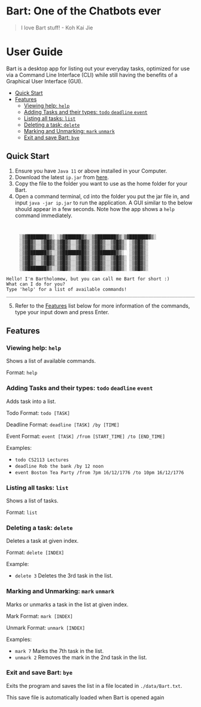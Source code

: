 # Bart: One of the Chatbots ever
> I love Bart stuff! - Koh Kai Jie

# User Guide
Bart is a desktop app for listing out your everyday tasks, optimized for use via a Command Line Interface (CLI) while still having the benefits of a Graphical User Interface (GUI). 

- [Quick Start](https://jackieneoceg.github.io/ip/#quick-start)
- [Features](https://jackieneoceg.github.io/ip/#features)
  - [Viewing help: `help`](https://jackieneoceg.github.io/ip/#viewing-help-help)
  - [Adding Tasks and their types: `todo` `deadline` `event`](https://jackieneoceg.github.io/ip/#adding-tasks-and-their-types-todo-deadline-event)
  - [Listing all tasks: `list`](https://jackieneoceg.github.io/ip/#listing-all-tasks-list)
  - [Deleting a task: `delete`](https://jackieneoceg.github.io/ip/#deleting-a-task-delete)
  - [Marking and Unmarking: `mark` `unmark`](https://jackieneoceg.github.io/ip/#marking-and-unmarking-mark-unmark)
  - [Exit and save Bart: `bye`](https://jackieneoceg.github.io/ip/#exit-and-save-bart-bye)

## Quick Start

1. Ensure you have `Java 11` or above installed in your Computer.
2. Download the latest `ip.jar` from [here](https://github.com/JackieNeoCEG/ip/).
3. Copy the file to the folder you want to use as the home folder for your Bart.
4. Open a command terminal, cd into the folder you put the jar file in, and input `java -jar ip.jar` to run the application.
A GUI similar to the below should appear in a few seconds. Note how the app shows a `help` command immediately.

```


     ░▒▓███████▓▒░ ░▒▓██████▓▒░░▒▓███████▓▒░▒▓███████▓▒░  
     ░▒▓█▓▒░░▒▓█▓▒░▒▓█▓▒░░▒▓█▓▒░▒▓█▓▒░░▒▓█▓▒░ ░▒▓█▓▒░     
     ░▒▓█▓▒░░▒▓█▓▒░▒▓█▓▒░░▒▓█▓▒░▒▓█▓▒░░▒▓█▓▒░ ░▒▓█▓▒░     
     ░▒▓███████▓▒░░▒▓████████▓▒░▒▓███████▓▒░  ░▒▓█▓▒░     
     ░▒▓█▓▒░░▒▓█▓▒░▒▓█▓▒░░▒▓█▓▒░▒▓█▓▒░░▒▓█▓▒░ ░▒▓█▓▒░     
     ░▒▓█▓▒░░▒▓█▓▒░▒▓█▓▒░░▒▓█▓▒░▒▓█▓▒░░▒▓█▓▒░ ░▒▓█▓▒░     
     ░▒▓███████▓▒░░▒▓█▓▒░░▒▓█▓▒░▒▓█▓▒░░▒▓█▓▒░ ░▒▓█▓▒░     

Hello! I'm Bartholomew, but you can call me Bart for short :)
What can I do for you?
Type 'help' for a list of available commands!
________________________________________________________________________________

```
5. Refer to the [Features](https://jackieneoceg.github.io/ip/#features) list below for more information of the commands, type your input down and press Enter.

## Features 

### Viewing help: `help`

Shows a list of available commands.

Format: `help`


### Adding Tasks and their types: `todo` `deadline` `event`

Adds task into a list.

Todo Format: `todo [TASK]`

Deadline Format: `deadline [TASK] /by [TIME]`

Event Format: `event [TASK] /from [START_TIME] /to [END_TIME]`

Examples:
- `todo CS2113 Lectures`
- `deadline Rob the bank /by 12 noon`
- `event Boston Tea Party /from 7pm 16/12/1776 /to 10pm 16/12/1776`


### Listing all tasks: `list`

Shows a list of tasks.

Format: `list`


### Deleting a task: `delete`

Deletes a task at given index.

Format: `delete [INDEX]`

Example: 
- `delete 3` Deletes the 3rd task in the list.


### Marking and Unmarking: `mark` `unmark`

Marks or unmarks a task in the list at given index.

Mark Format: `mark [INDEX]`

Unmark Format: `unmark [INDEX]`

Examples:
- `mark 7` Marks the 7th task in the list.
-  `unmark 2` Removes the mark in the 2nd task in the list.


### Exit and save Bart: `bye`

Exits the program and saves the list in a file located in `./data/Bart.txt`. 

This save file is automatically loaded when Bart is opened again
